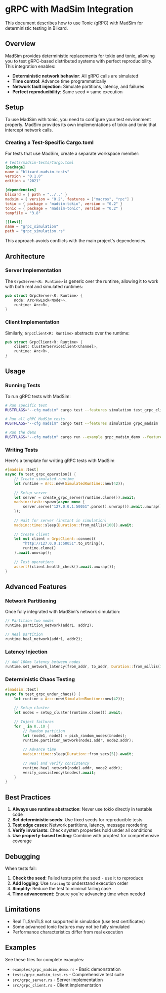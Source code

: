 # gRPC with MadSim Integration

This document describes how to use Tonic (gRPC) with MadSim for deterministic testing in Blixard.

## Overview

MadSim provides deterministic replacements for tokio and tonic, allowing you to test gRPC-based distributed systems with perfect reproducibility. This integration enables:

- **Deterministic network behavior**: All gRPC calls are simulated
- **Time control**: Advance time programmatically
- **Network fault injection**: Simulate partitions, latency, and failures
- **Perfect reproducibility**: Same seed = same execution

## Setup

To use MadSim with tonic, you need to configure your test environment properly. MadSim provides its own implementations of tokio and tonic that intercept network calls.

### Creating a Test-Specific Cargo.toml

For tests that use MadSim, create a separate workspace member:

```toml
# tests/madsim-tests/Cargo.toml
[package]
name = "blixard-madsim-tests"
version = "0.1.0"
edition = "2021"

[dependencies]
blixard = { path = "../.." }
madsim = { version = "0.2", features = ["macros", "rpc"] }
tokio = { package = "madsim-tokio", version = "0.2" }
tonic = { package = "madsim-tonic", version = "0.2" }
tempfile = "3.8"

[[test]]
name = "grpc_simulation"
path = "grpc_simulation.rs"
```

This approach avoids conflicts with the main project's dependencies.

## Architecture

### Server Implementation

The `GrpcServer<R: Runtime>` is generic over the runtime, allowing it to work with both real and simulated runtimes:

```rust
pub struct GrpcServer<R: Runtime> {
    node: Arc<RwLock<Node>>,
    runtime: Arc<R>,
}
```

### Client Implementation

Similarly, `GrpcClient<R: Runtime>` abstracts over the runtime:

```rust
pub struct GrpcClient<R: Runtime> {
    client: ClusterServiceClient<Channel>,
    runtime: Arc<R>,
}
```

## Usage

### Running Tests

To run gRPC tests with MadSim:

```bash
# Run specific test
RUSTFLAGS="--cfg madsim" cargo test --features simulation test_grpc_client_server_with_madsim

# Run all gRPC MadSim tests
RUSTFLAGS="--cfg madsim" cargo test --features simulation grpc_madsim

# Run the demo
RUSTFLAGS="--cfg madsim" cargo run --example grpc_madsim_demo --features simulation
```

### Writing Tests

Here's a template for writing gRPC tests with MadSim:

```rust
#[madsim::test]
async fn test_grpc_operation() {
    // Create simulated runtime
    let runtime = Arc::new(SimulatedRuntime::new(42));
    
    // Setup server
    let server = create_grpc_server(runtime.clone()).await;
    madsim::task::spawn(async move {
        server.serve("127.0.0.1:50051".parse().unwrap()).await.unwrap();
    });
    
    // Wait for server (instant in simulation)
    madsim::time::sleep(Duration::from_millis(100)).await;
    
    // Create client
    let mut client = GrpcClient::connect(
        "http://127.0.0.1:50051".to_string(),
        runtime.clone()
    ).await.unwrap();
    
    // Test operations
    assert!(client.health_check().await.unwrap());
}
```

## Advanced Features

### Network Partitioning

Once fully integrated with MadSim's network simulation:

```rust
// Partition two nodes
runtime.partition_network(addr1, addr2);

// Heal partition
runtime.heal_network(addr1, addr2);
```

### Latency Injection

```rust
// Add 100ms latency between nodes
runtime.set_network_latency(from_addr, to_addr, Duration::from_millis(100));
```

### Deterministic Chaos Testing

```rust
#[madsim::test]
async fn test_grpc_under_chaos() {
    let runtime = Arc::new(SimulatedRuntime::new(42));
    
    // Setup cluster
    let nodes = setup_cluster(runtime.clone()).await;
    
    // Inject failures
    for _ in 0..10 {
        // Random partition
        let (node1, node2) = pick_random_nodes(&nodes);
        runtime.partition_network(node1.addr, node2.addr);
        
        // Advance time
        madsim::time::sleep(Duration::from_secs(5)).await;
        
        // Heal and verify consistency
        runtime.heal_network(node1.addr, node2.addr);
        verify_consistency(&nodes).await;
    }
}
```

## Best Practices

1. **Always use runtime abstraction**: Never use tokio directly in testable code
2. **Set deterministic seeds**: Use fixed seeds for reproducible tests
3. **Test edge cases**: Network partitions, latency, message reordering
4. **Verify invariants**: Check system properties hold under all conditions
5. **Use property-based testing**: Combine with proptest for comprehensive coverage

## Debugging

When tests fail:

1. **Check the seed**: Failed tests print the seed - use it to reproduce
2. **Add logging**: Use `tracing` to understand execution order
3. **Simplify**: Reduce the test to minimal failing case
4. **Time advancement**: Ensure you're advancing time when needed

## Limitations

- Real TLS/mTLS not supported in simulation (use test certificates)
- Some advanced tonic features may not be fully simulated
- Performance characteristics differ from real execution

## Examples

See these files for complete examples:
- `examples/grpc_madsim_demo.rs` - Basic demonstration
- `tests/grpc_madsim_test.rs` - Comprehensive test suite
- `src/grpc_server.rs` - Server implementation
- `src/grpc_client.rs` - Client implementation
